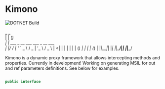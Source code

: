 # Kimono

![DOTNET Build](https://github.com/overmock/overmock/actions/workflows/dotnet.yml/badge.svg)

 _    _                             
| |  (_)                            
| | ___ _ __ ___   ___  _ __   ___  
| |/ / | '_ ` _ \ / _ \| '_ \ / _ \ 
|   <| | | | | | | (_) | | | | (_) |
|_|\_\_|_| |_| |_|\___/|_| |_|\___/


Kimono is a dynamic proxy framework that allows intercepting methods and properties. Currently in development! Working on generating MSIL for out and ref parameters definitions. See below for examples.

``` C#

public interface 

```
